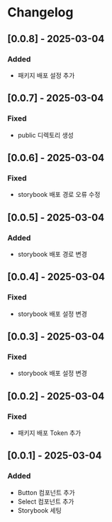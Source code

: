 # Changelog

## [0.0.8] - 2025-03-04
### Added
- 패키지 배포 설정 추가

## [0.0.7] - 2025-03-04
### Fixed
- public 디렉토리 생성

## [0.0.6] - 2025-03-04
### Fixed
- storybook 배포 경로 오류 수정

## [0.0.5] - 2025-03-04
### Added
- storybook 배포 경로 변경

## [0.0.4] - 2025-03-04
### Fixed
- storybook 배포 설정 변경

## [0.0.3] - 2025-03-04
### Fixed
- storybook 배포 설정 변경

## [0.0.2] - 2025-03-04
### Fixed
- 패키지 배포 Token 추가

## [0.0.1] - 2025-03-04
### Added
- Button 컴포넌트 추가
- Select 컴포넌트 추가
- Storybook 세팅

